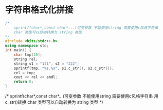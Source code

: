 # 字符串格式化拼接

```c++
/*
    sprintf(char*,const char*...)可变参数 不能使用string 需要使用c风格字符串 用c_str()转换
    char 类型可以自动转换为 string 类型
*/
#include <bits/stdc++.h>
using namespace std;
int main() {
    char tmp[20];
    string rel;
    string s1 = "121", s2 = "222";
    sprintf(tmp, "%s,%s", s1.c_str(), s2.c_str());
    rel = tmp;
    cout << rel << endl;
    return 0;
}
```

/*
sprintf(char*,const char*...)可变参数 不能使用string 需要使用c风格字符串 用c_str()转换
char 类型可以自动转换为 string 类型
*/
